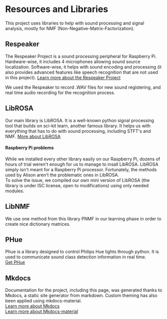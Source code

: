 # Resources and Libraries

This project uses libraries to help with sound processing and signal analysis, mostly for NMF (Non-Negative-Matrix-Factorization).

## Respeaker

The Respeaker Project is a sound processing peripheral for Raspberry Pi. Hardware-wise, it includes 4 microphones allowing sound source localization. Software-wise, it helps with sound encoding and processing (it also provides advanced features like speech recognition that are not used in this project).
[Learn more about the Respeaker Project](https://respeaker.io/ "Respeaker")

We used the Respeaker to record .WAV files for new sound registering, and real time audio recording for the recognition process.

## LibROSA

Our main library is LibROSA. It is a well-known python signal processing tool that builds on sci-kit learn, another famous library. It helps us with everything that has to do with sound processing, including STFT's and NMF.
[More about LibROSA](https://librosa.github.io/librosa/ )


#### Raspberry Pi problems

While we installed every other library easily on our Raspberry Pi, dozens of hours of trial weren't enough for us to manage to insall LibROSA. LibROSA simply isn't meant for a Raspberry Pi processor. Fortunately, the methods used by Alison aren't the problematic ones in LibROSA.  
To solve the issue, we compiled our own mini version of LibROSA (the library is under ISC license, open to modifications) using only needed modules.

## LibNMF

We use one method from this library PNMF in our learning phase in order to create nice dictionary matrices.

## PHue

Phue is a library designed to control Philips Hue lights through python. It is used to communicate sound class detection information in real time.   
[Get PHue](https://github.com/studioimaginaire/phue)


## Mkdocs

Documentation for the project, including this page, was generated thanks to Mkdocs, a static site generator from markdown. Custom theming has also been applied using mkdocs-material.  
[Learn more about Mkdocs](https://www.mkdocs.org)  
[Learn more about Mkdocs-material](https://squidfunk.github.io/mkdocs-material/)
